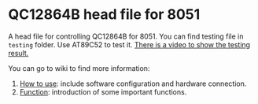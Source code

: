 QC12864B head file for 8051
=============

A head file for controlling QC12864B for 8051. You can find testing file in ```testing``` folder. Use AT89C52 to test it. [There is a video to show the testing result.](http://video.sina.com.cn/v/b/117845240-3342829334.html)

You can go to wiki to find more information:

1. [How to use](https://github.com/pikipity/QC12864B_8051/wiki/How-to-use): include software configuration and hardware connection.
2. [Function](https://github.com/pikipity/QC12864B_8051/wiki/Functions): introduction of some important functions.
